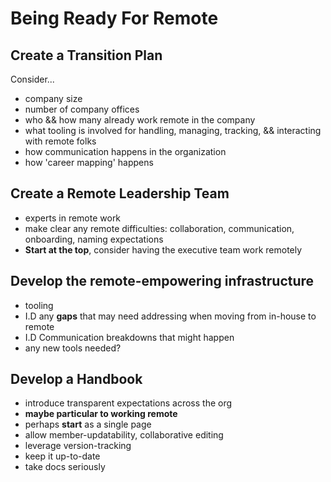 # Being Ready For Remote

## Create a Transition Plan

Consider...

- company size
- number of company offices
- who && how many already work remote in the company
- what tooling is involved for handling, managing, tracking, && interacting with remote folks
- how communication happens in the organization
- how 'career mapping' happens

## Create a Remote Leadership Team

- experts in remote work
- make clear any remote difficulties: collaboration, communication, onboarding, naming expectations
- **Start at the top**, consider having the executive team work remotely

## Develop the remote-empowering infrastructure

- tooling
- I.D any **gaps** that may need addressing when moving from in-house to remote
- I.D Communication breakdowns that might happen
- any new tools needed?

## Develop a Handbook

- introduce transparent expectations across the org
- **maybe particular to working remote**
- perhaps **start** as a single page
- allow member-updatability, collaborative editing
- leverage version-tracking
- keep it up-to-date
- take docs seriously
